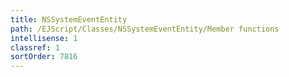 ```yaml
---
title: NSSystemEventEntity
path: /EJScript/Classes/NSSystemEventEntity/Member functions
intellisense: 1
classref: 1
sortOrder: 7816
---
```






